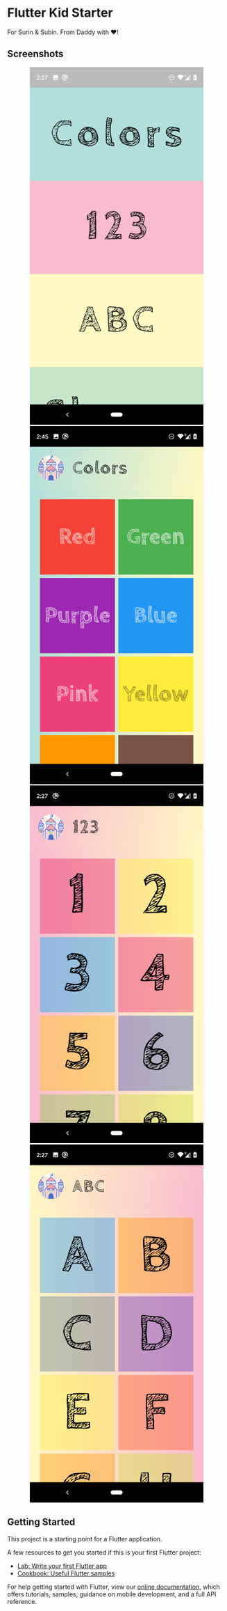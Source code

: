 # Flutter Kid Starter

For Surin &amp; Subin. From Daddy with ❤️!

## Screenshots

<div align="center">
  <img src="screenshots/screenshot_1.png" width="400px" />
  <img src="screenshots/screenshot_2.png" width="400px" />
  <img src="screenshots/screenshot_3.png" width="400px" />
  <img src="screenshots/screenshot_4.png" width="400px" />
</div>

## Getting Started

This project is a starting point for a Flutter application.

A few resources to get you started if this is your first Flutter project:

- [Lab: Write your first Flutter app](https://flutter.dev/docs/get-started/codelab)
- [Cookbook: Useful Flutter samples](https://flutter.dev/docs/cookbook)

For help getting started with Flutter, view our
[online documentation](https://flutter.dev/docs), which offers tutorials,
samples, guidance on mobile development, and a full API reference.
